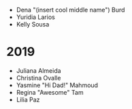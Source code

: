 
- Dena "(insert cool middle name") Burd
- Yuridia Larios
- Kelly Sousa

# 2019

- Juliana Almeida
- Christina Ovalle
- Yasmine "Hi Dad!" Mahmoud
- Regina "Awesome" Tam
- Lilia Paz

